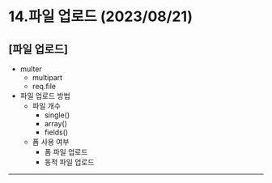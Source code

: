 # 14.파일 업로드 (2023/08/21)

## [파일 업로드]

- multer
  - multipart
  - req.file
- 파일 업로드 방법
  - 파일 개수
    - single()
    - array()
    - fields()
  - 폼 사용 여부
    - 폼 파일 업로드
    - 동적 파일 업로드

---
